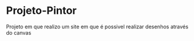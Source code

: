 # Projeto-Pintor
Projeto em que realizo um site em que é possivel realizar desenhos através do canvas
